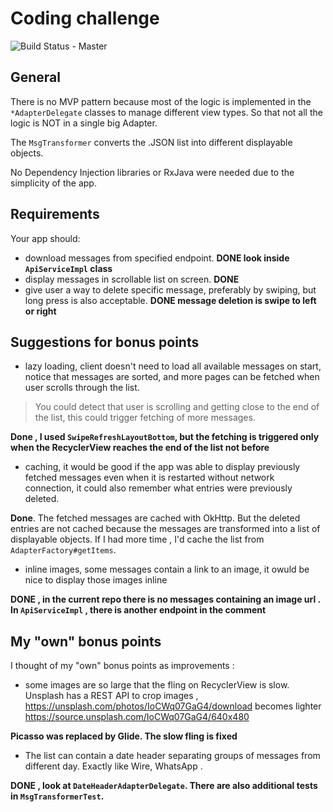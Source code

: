 Coding challenge
================
![Build Status - Master](https://travis-ci.org/raegaryen/AppChallenge.svg?branch=master)

## General
There is no MVP pattern because most of the logic is implemented in the `*AdapterDelegate` classes to manage different view types. So that not all the logic is NOT in a single big Adapter.

The `MsgTransformer` converts the .JSON list into different displayable objects.

No Dependency Injection libraries or RxJava were needed due to the simplicity of the app.

## Requirements
Your app should:

- download messages from specified endpoint. **DONE look inside ```ApiServiceImpl``` class**
- display messages in scrollable list on screen. **DONE**
- give user a way to delete specific message, preferably by swiping, but long press is also acceptable. 
**DONE message deletion is swipe to left or right**


## Suggestions for bonus points

- lazy loading, client doesn't need to load all available messages on start, notice that messages are sorted, and more pages can be fetched when user scrolls through the list. 

> You could detect that user is scrolling and getting close to the end of the list, this could trigger fetching of more messages.

**Done , I used `SwipeRefreshLayoutBottom`, but the fetching is triggered only when the RecyclerView reaches the end of the list not before**

- caching, it would be good if the app was able to display previously fetched messages even when it is restarted without
network connection, it could also remember what entries were previously deleted.

**Done**. The fetched messages are cached with OkHttp.
But the deleted entries are not cached because the messages are transformed into a list of displayable objects. 
If I had more time , I'd cache the list from `AdapterFactory#getItems`.

- inline images, some messages contain a link to an image, it owuld be nice to display those images inline

**DONE , in the current repo there is no messages containing an image url . In ```ApiServiceImpl``` , there is another endpoint in the comment**

## My "own" bonus points
I thought of my "own" bonus points as improvements :

- some images are so large that the fling on RecyclerView is slow. Unsplash has a REST API to crop images ,  https://unsplash.com/photos/IoCWq07GaG4/download becomes lighter https://source.unsplash.com/IoCWq07GaG4/640x480

**Picasso was replaced by Glide. The slow fling is fixed**

- The list can contain a date header separating groups of messages from different day. Exactly like Wire, WhatsApp .

**DONE , look at `DateHeaderAdapterDelegate`. There are also additional tests in `MsgTransformerTest`.**